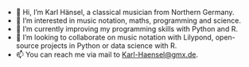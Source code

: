 - 👋 Hi, I’m Karl Hänsel, a classical musician from Northern Germany.
- 👀 I’m interested in music notation, maths, programming and science.
- 🌱 I’m currently improving my programming skills with Python and R.
- 💞️ I’m looking to collaborate on music notation with Lilypond, open-source projects in Python or data science with R.
- 📫 You can reach me via mail to Karl-Haensel@gmx.de.

<!---
karlhaensel/karlhaensel is a ✨ special ✨ repository because its `README.md` (this file) appears on your GitHub profile.
You can click the Preview link to take a look at your changes.
--->
